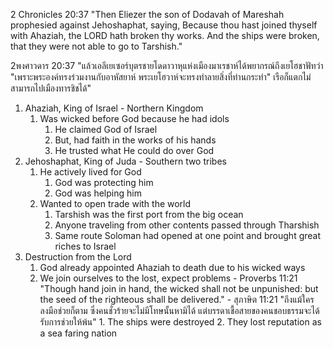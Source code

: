2 Chronicles 20:37 "Then Eliezer the son of Dodavah of Mareshah prophesied against Jehoshaphat, saying, Because thou hast joined thyself with Ahaziah, the LORD hath broken thy works. And the ships were broken, that they were not able to go to Tarshish."

2พงศาวดาร 20:37 "แล้วเอลีเยเซอร์บุตรชายโดดาวาหุแห่งเมืองมาเรชาห์ได้พยากรณ์ถึงเยโฮชาฟัทว่า "เพราะพระองค์ทรงร่วมงานกับอาหัสยาห์ พระเยโฮวาห์จะทรงทำลายสิ่งที่ท่านกระทำ" เรือก็แตกไม่สามารถไปเมืองทารชิชได้"

1. Ahaziah, King of Israel - Northern Kingdom
	1. Was wicked before God because he had idols
		1. He claimed God of Israel
		2. But, had faith in the works of his hands
		3. He trusted what He could do over God
2. Jehoshaphat, King of Juda - Southern two tribes
	1. He actively lived for God
		1. God was protecting him
		2. God was helping him
	2. Wanted to open trade with the world
		1. Tarshish was the first port from the big ocean
		2. Anyone traveling from other contents passed through Tharshish
		3. Same route Soloman had opened at one point and brought great riches to Israel
3. Destruction from the Lord
	1. God already appointed Ahaziah to death due to his wicked ways
	2. We join ourselves to the lost, expect problems
			- Proverbs 11:21 "Though hand join in hand, the wicked shall not be unpunished: but the seed of the righteous shall be delivered."
			- สุภาษิต 11:21 "ถึงแม้ใครลงมือช่วยก็ตาม ซึ่งคนชั่วร้ายจะไม่มีโทษนั้นหามิได้ แต่บรรดาเชื้อสายของคนชอบธรรมจะได้รับการช่วยให้พ้น"
					1. The ships were destroyed
					2. They lost reputation as a sea faring nation